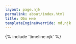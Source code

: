 ```yaml
---
layout: page.njk
permalink: about/index.html
title: Обо мне
templateEngineOverride: md,njk
---
```


{% include 'timeline.njk' %}
